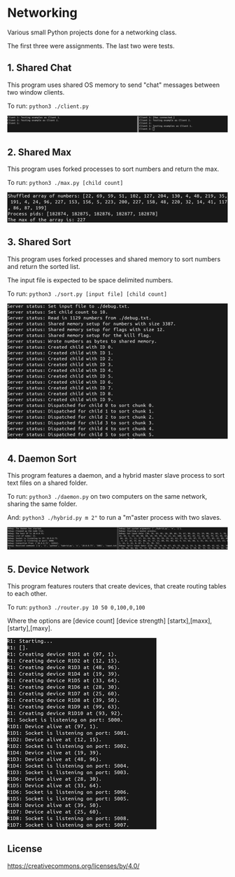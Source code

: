 # Networking

Various small Python projects done for a networking class.

The first three were assignments. The last two were tests.

## 1. Shared Chat

This program uses shared OS memory to send "chat" messages between two window clients.

To run: `python3 ./client.py`

![Example1](Images/Example1.png "Shared Chat Example")

## 2. Shared Max

This program uses forked processes to sort numbers and return the max.

To run: `python3 ./max.py [child count]`

![Example2](Images/Example2.png "Shared Max Example")

## 3. Shared Sort

This program uses forked processes and shared memory to sort numbers and return the sorted list.

The input file is expected to be space delimited numbers.

To run: `python3 ./sort.py [input file] [child count]`

![Example3](Images/Example3.png "Shared Sort Example")

## 4. Daemon Sort

This program features a daemon, and a hybrid master slave process to sort text files on a shared folder.

To run: `python3 ./daemon.py` on two computers on the same network, sharing the same folder.

And: `python3 ./hybrid.py m 2"` to run a "m"aster process with two slaves.

![Example4](Images/Example4.png "Daemon Sort Example")

## 5. Device Network

This program features routers that create devices, that create routing tables to each other.

To run: `python3 ./router.py 10 50 0,100,0,100`

Where the options are [device count] [device strength] [startx],[maxx],[starty],[maxy].

![Example5](Images/Example5.png "Device Network Example")

## License

https://creativecommons.org/licenses/by/4.0/